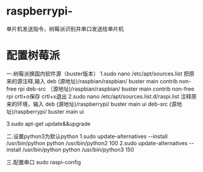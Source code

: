 # raspberrypi-
单片机发送指令，树莓派识别并串口发送给单片机


# 配置树莓派
一.树莓派换国内软件源（buster版本）
1.sudo nano /etc/apt/sources.list
把原来的源注释,输入
deb (源地址)/raspbian/raspbian/ buster main contrib non-free rpi
deb-src （源地址)/raspbian/raspbian/ buster main contrib non-free rpi
crtl+o保存 crtl+x退出
2.sudo nano /etc/apt/sources.list.d/raspi.list
注释原来的环境，输入
deb (源地址)/raspberrypi/ buster main ui
deb-src (源地址)/raspberrypi/ buster main ui

3.sudo apt-get update&&upgrade


二.设置python3为默认python
1.sudo update-alternatives --install /usr/bin/python python /usr/bin/python2 100
2.sudo update-alternatives --install /usr/bin/python python /usr/bin/python3 150


三.配置串口
sudo raspi-config
